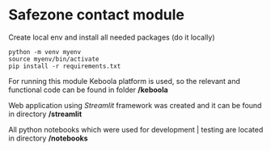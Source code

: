 # Safezone contact module

Create local env and install all needed packages (do it locally)

```
python -m venv myenv
source myenv/bin/activate
pip install -r requirements.txt
```

For running this module Keboola platform is used, so the relevant and functional code can be found in folder **/keboola**

Web application using *Streamlit* framework was created and it can be found in directory **/streamlit**

All python notebooks which were used for development | testing are located in directory **/notebooks**
